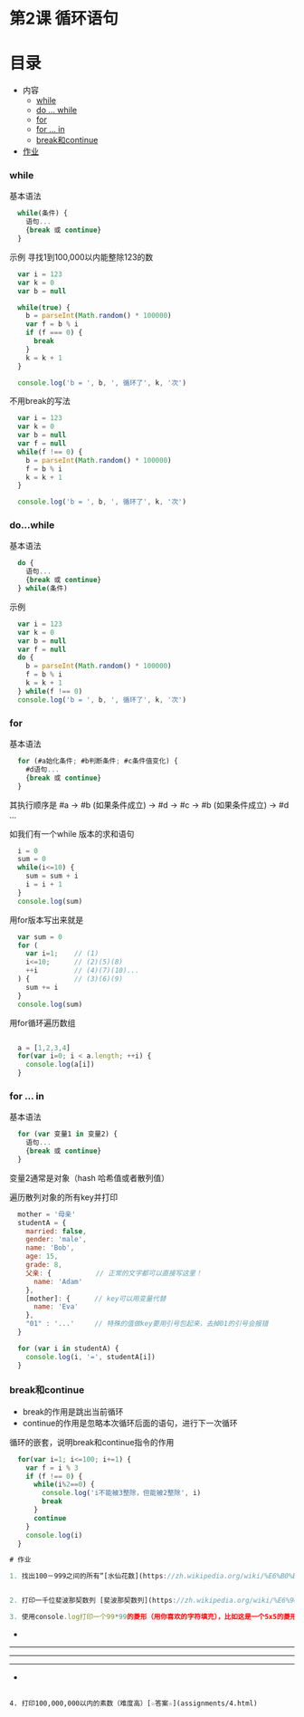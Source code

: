 # 第2课 循环语句

# 目录

* 内容
  * [while](#while)
  * [do ... while](#dowhile)
  * [for](#for)
  * [for ... in](#for--in)
  * [break和continue](#break和continue)
* [作业](#作业)

### while

基本语法

```javascript
  while(条件) {
    语句...
    {break 或 continue}
  }
```

示例 寻找1到100,000以内能整除123的数

```javascript
  var i = 123
  var k = 0
  var b = null

  while(true) {
    b = parseInt(Math.random() * 100000)
    var f = b % i
    if (f === 0) {
      break
    }
    k = k + 1
  }

  console.log('b = ', b, ', 循环了', k, '次')
```

不用break的写法

```javascript
  var i = 123
  var k = 0
  var b = null
  var f = null
  while(f !== 0) {
    b = parseInt(Math.random() * 100000)
    f = b % i
    k = k + 1
  }

  console.log('b = ', b, ', 循环了', k, '次')
```

### do...while

基本语法

```javascript
  do {
    语句...
    {break 或 continue}
  } while(条件)
```

示例

```javascript
  var i = 123
  var k = 0
  var b = null
  var f = null
  do {
    b = parseInt(Math.random() * 100000)
    f = b % i
    k = k + 1
  } while(f !== 0)
  console.log('b = ', b, ', 循环了', k, '次')
```

### for

基本语法

```javascript
  for (#a始化条件; #b判断条件; #c条件值变化) {
    #d语句...
    {break 或 continue}
  }
```

其执行顺序是 #a -> #b (如果条件成立) -> #d -> #c -> #b (如果条件成立) -> #d ...

如我们有一个while 版本的求和语句

```javascript
  i = 0
  sum = 0
  while(i<=10) {
    sum = sum + i
    i = i + 1
  }
  console.log(sum)
```

用for版本写出来就是

```javascript
  var sum = 0
  for (
    var i=1;    // (1)
    i<=10;      // (2)(5)(8)
    ++i         // (4)(7)(10)...
  ) {           // (3)(6)(9)
    sum += i
  }
  console.log(sum)
```

用for循环遍历数组

```javascript

  a = [1,2,3,4]
  for(var i=0; i < a.length; ++i) {
    console.log(a[i])
  }

```

### for ... in

基本语法

```javascript
  for (var 变量1 in 变量2) {
    语句...
    {break 或 continue}
  }
```

变量2通常是对象（hash 哈希值或者散列值）

遍历散列对象的所有key并打印

```javascript
  mother = '母亲'
  studentA = {
    married: false,
    gender: 'male',
    name: 'Bob',
    age: 15,
    grade: 8,
    父亲: {           // 正常的文字都可以直接写这里！
      name: 'Adam'
    },
    [mother]: {      // key可以用变量代替
      name: 'Eva'
    },
    "01" : '...'     // 特殊的值做key要用引号包起来，去掉01的引号会报错
  }

  for (var i in studentA) {
    console.log(i, '=', studentA[i])
  }
```

### break和continue

* break的作用是跳出当前循环
* continue的作用是忽略本次循环后面的语句，进行下一次循环

循环的嵌套，说明break和continue指令的作用

```javascript
  for(var i=1; i<=100; i+=1) {
    var f = i % 3
    if (f !== 0) {
      while(i%2==0) {
        console.log('i不能被3整除，但能被2整除', i)
        break
      }
      continue
    }
    console.log(i)
  }

# 作业

1. 找出100－999之间的所有“[水仙花数](https://zh.wikipedia.org/wiki/%E6%B0%B4%E4%BB%99%E8%8A%B1%E6%95%B0)”，所谓水仙花数是指一个三位数，各位数字的立方和等于该数本身。（如153＝1^3＋5^3＋3^3）并输出这些数字，统计有多少个。并求出这些数字之和。 [☆答案☆](assignments/1.html)


2. 打印一千位斐波那契数列 [斐波那契数列](https://zh.wikipedia.org/wiki/%E6%96%90%E6%B3%A2%E9%82%A3%E5%A5%91%E6%95%B0%E5%88%97) [☆答案☆](assignments/2.html)

3. 使用console.log打印一个99*99的菱形（用你喜欢的字符填充），比如这是一个5x5的菱形 [☆答案☆](assignments/3.html)
```
  *
 ***
*****
 ***
  *
```

4. 打印100,000,000以内的素数（难度高）[☆答案☆](assignments/4.html)